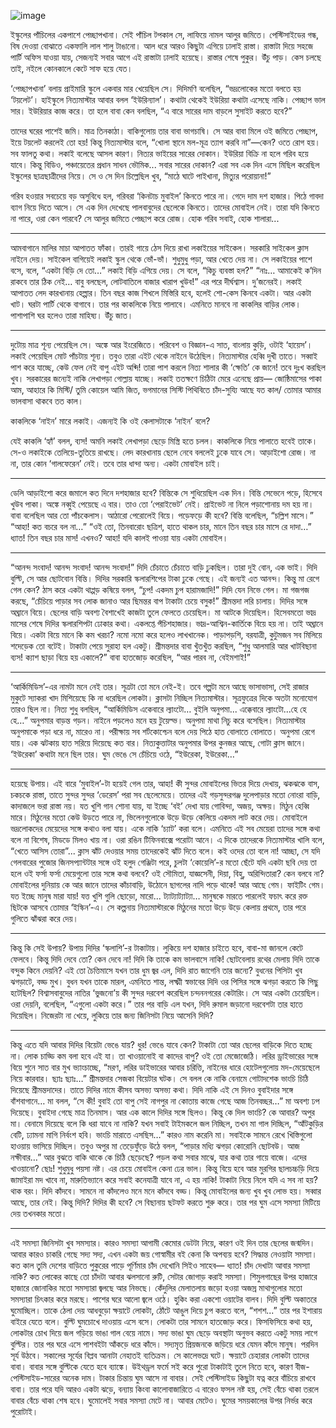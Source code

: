 ![image](https://assets.telegraphindia.com/abp/2021/Mar/1615685460_short-stroy-rabi-anandabazar.jpg)

ইস্কুলের পাঁচিলের একপাশে পেচ্ছাপখানা। সেই পাঁচিল টপকাল সে, লাফিয়ে নামল আলুর জমিতে। পেস্টিসাইডের গন্ধ, বিষ দেওয়া বোঝাতে একফালি লাল শালু টাঙানো। আল ধরে আরও কিছুটা এগিয়ে ঢালাই রাস্তা। রাস্তাটা দিয়ে সহজে পার্টি অফিস যাওয়া যায়, সেজন্যই সবার আগে এই রাস্তাটা ঢালাই হয়েছে। রাস্তার শেষে পুকুর। উঁচু পাড়। কেস চলছে তাই, নইলে কোনকালে কেটে সাফ হয়ে যেত।


‘পেচ্ছাপখানা’ বলায় প্রাইমারি স্কুলে একবার মার খেয়েছিল সে। দিদিমণি বলেছিল, “ভদ্রলোকের মতো বলতে হয় ‘টয়লেট’। হাইস্কুলে নিত্যমাস্টার আবার বলল ‘ইউরিন্যাল’। কথাটা থেকেই ইউরিয়া কথাটা এসেছে নাকি। পেচ্ছাপ ভাল সার। ইউরিয়ার কাজ করে। তা হলে বাবা কেন বলছিল, “এ বারে সারের দাম বাড়লে সুসাইট করতে হবে?”


তাদের ঘরের পাশেই জমি। মাত্র তিনকাঠা। বাকিগুলোয় তার বাবা ভাগচাষি। সে আর বাবা মিলে ওই জমিতে পেচ্ছাপ, ইয়ে টয়লেট করলেই তো হয়! কিন্তু নিত্যমাস্টার বলে, “খোলা স্থানে মল-মূত্র ত্যাগ করবি না”—কেন? ওতে রোগ হয়।
সব ফালতু কথা। লকাই বলেছে আসল কারণ। নিত্যর ভাইয়ের সারের দোকান। ইউরিয়া বিক্রি না হলে গরিব হয়ে যাবে। কিন্তু বিডিও, পঞ্চায়েতের প্রধান সাধন ভৌমিক... সবার সারের দোকান? এরা সব এক দিন এসে মিছিল করেছিল ইস্কুলের ছাত্রছাত্রীদের নিয়ে। সে ও সে দিন চিল্লেছিল খুব, “মাঠে ঘাটে পাইখানা, মিত্যুর পরোয়ানা!”


গরিব হওয়ার সবচেয়ে বড় অসুবিধে হল, গরিবরা ‘কিনটাচ মুবাইল’ কিনতে পারে না। গেদে দাম দশ হাজার। পিঠে গাবদা ব্যাগ নিয়ে দিতে আসে। সে এক দিন দেখেছে পালবাবুদের ছেলেকে কিনতে। তাদের মোবাইল নেই।
তারা যদি কিনতে না পারে, ওরা কেন পারবে? সে আলুর জমিতে পেচ্ছাপ করে রোজ। হোক গরিব সবাই, হোক শালারা...

*****
আমবাগানে মালির মাচা আপাতত ফাঁকা। তারই গায়ে ঠেস দিয়ে রাখা লকাইয়ের সাইকেল। সরকারি সাইকেল ক্লাস নাইনে দেয়। সাইকেল বাগিয়েই লকাই স্কুল থেকে ভোঁ-ভাঁ। শুধুমুধু পড়া, আর খেতে দেয় না। সে লকাইয়ের পাশে বসে, বলে, “একটা বিড়ি দে তো…”
লকাই বিড়ি এগিয়ে দেয়। সে বলে, “কিচু ব্যবস্তা হল?”
“নাঃ… আমাকেই ক’দিন রাকবে তার ঠিক নেই… বাবু বলছেল, লোটবাতিলে বাজার খারাপ খুউব!”
এর পরে দীর্ঘশ্বাস। দু’জনেরই। লকাই আপাতত লেদ কারখানায় হেল্পার। তিন বছর কাজ শিখলে মিস্তিরি হবে, হলেই শো-কেস কিনবে একটা। আর একটা খাট। ঘরটা পার্টি থেকে বাগাবে। তার পর কাকলিকে নিয়ে পালাবে। এমনিতে মানবে না কাকলির বাড়ির লোক। পাশাপাশি ঘর হলেও তারা মাহিষ্য। উঁচু জাত।
*****
দুটোয় মাত্র শূন্য পেয়েছিল সে। অঙ্কে আর ইংরেজিতে। পরিবেশ ও বিজ্ঞান-এ সাত, বাংলায় কুড়ি, ওটাই ‘হায়েস’। লকাই পেয়েছিল মোট পাঁচটায় শূন্য। তবুও তারা এইট থেকে নাইনে উঠেছিল।
নিত্যমাস্টার হেব্বি দুখী তাতে। সব্বাই পাশ করে যাচ্ছে, কেউ ফেল নেই বাপু এইট অব্দি! তারা পাশ করলে নিত্য শালার কী ‘ক্ষেতি’ কে জানে! তবে দুঃখ করছিল খুব। সরকারের জন্যেই নাকি লেখাপড়া গোল্লায় যাচ্ছে।
লকাই ততক্ষণে চিঠিটা মেরে এনেছে প্রায়— জোষ্ঠিমাসের পাকা আম, আহারে কি মিস্টি/ তুমি কোয়েল আমি জিত, ভগমানের সিস্টি পিথিবিতে চাঁদ-সুয্যি আছে যত কাল/ তোমার আমার ভালবাসা থাকবে তত কাল।

কাকলিকে ‘নাইন’ মারে লকাই। এজন্যই কি ওই কেলাসটাকে ‘নাইন’ বলে?


যেই কাকলি ‘হ্যাঁ’ বলল, ব্যস! অমনি লকাই লেখাপড়া ছেড়ে মিস্ত্রি হতে চলল। কাকলিকে নিয়ে পালাতে হবেই তাকে। সে-ও লকাইকে তেলিয়ে-তুতিয়ে রাখছে। লেদ কারখানায় ছেলে নেবে বললেই ঢুকে যাবে সে। আড়াইশো রোজ। না না, তার কোন ‘গালফেরেন’ নেই।
তবে তার ধান্দা অন্য। একটা মোবাইল চাই।

*****
ডেলি আড়াইশো করে জমালে কত দিনে দশহাজার হবে? বিন্তিকে সে শুধিয়েছিল এক দিন। বিন্তি সেভেনে পড়ে, হিসেবে খুউব পাকা। অঙ্কে নব্বুই পেয়েছে এ বার। তাও তো ‘পেরাইভেট’ নেই। প্রাইভেট না নিলে পড়াশোনায় দম হয় না। বাবা বলেছিল আর তো পাঁচকেলাস। আঠারো পেরোলেই বিয়ে। পড়েফড়ে কী হবে?
বিন্তি বলেছিল, “চল্লিশ মাসে।”
“আহা! কত বচরে বল না…”
“ওই তো, তিনবারোং ছত্রিশ, হাতে থাকল চার, মানে তিন বছর চার মাসে রে দাদা…”
ধ্যাত! তিন বছর চার মাস! এখনও? আহা! যদি কালই পাওয়া যায় একটা মোবাইল।

*****
“আনন্দ সংবাদ! আনন্দ সংবাদ! আনন্দ সংবাদ!”
দিদি চেঁচাতে চেঁচাতে বাড়ি ঢুকছিল। তারা দুই বোন, এক ভাই। দিদি বুল্টি, সে আর ছোটবোন বিন্তি। দিদির সরকারি স্কলারশিপের টাকা ঢুকে গেছে। এই জন্যই এত আনন্দ।
কিন্তু মা রেগে গেল কেন? ঠাস করে একটা থাপ্পড় কষিয়ে বলল, “চুপ! একদম চুপ হারামজাদি!”
দিদি যেন নিভে গেল। মা গজগজ করছে, “চেঁচিয়ে পাড়ার সব লোক জানাও আর ছিমন্তর বাপ টাকাটা চেয়ে বসুক!”
শ্রীমন্তদা লরি চালায়। দিদির সঙ্গে অঘ্রানে বিয়ে। ছেলের বাড়ি অবশ্য বৈশাখেই কাজটা তুলে ফেলতে চেয়েছিল। মা আটকে দিয়েছিল। হিসেবমতো ভাদ্র মাসের শেষে দিদির স্কলারশিপটা ঢোকার কথা। একলপ্তে পঁচিশহাজার। ভাদ্র-আশ্বিন-কার্তিকে বিয়ে হয় না। তাই অঘ্রানে বিয়ে।
একটা বিয়ে মানে কি কম খরচা? নমো নমো করে হলেও লাখখানেক। পাড়াপড়শি, বরযাত্রী, কুটুমজন সব মিলিয়ে শদেড়েক তো বটেই। টাকাটা পেয়ে সুরাহা হল একটু।
শ্রীমন্তদার বাবা খুঁতখুঁত করছিল, “শুধু আলমারি আর খাটবিছানা ব্যস! ক্যাশ ছাড়া বিয়ে হয় একালে?”
বাবা হাতজোড় করেছিল, “আর পারব না, বেইমশাই!”

*****
‘আর্কিমিডিস’-এর নামটা মনে নেই তার। সূত্রটা তো মনে নেই-ই। তবে গল্পটা মনে আছে ভাসাভাসা, সেই রাজার মুকুটে স্যাকরা খাদ মিশিয়েছে কি না ধরেছিল লোকটা।
ক্লাসটা নিচ্ছিল নিত্যমাস্টার। সূত্রফুত্রের দিকে অতটা মনোযোগ তারও ছিল না। নিত্য শুধু বলছিল, “আর্কিমিডিস একেবারে ল্যাংটো… বুইলি অনুপমা... এক্কেবারে ল্যাংটো...হে হে হে…”
অনুপমার বাড়ন্ত গড়ন। নাইনে পড়লেও মনে হয় টুয়েল্ভ। অনুপমা মাথা নিচু করে বসেছিল। নিত্যমাস্টার অনুপমাকে পড়া ধরে না, মারেও না। পরীক্ষায় সব শর্টকোশ্চেন বলে দেয় পিঠে হাত বোলাতে বোলাতে। অনুপমা রেগে যায়। এক ঝটকায় হাত সরিয়ে দিয়েছে কত বার। নিত্যকুত্তাটার অনুপমার উপর কুনজর আছে, গোটা ক্লাস জানে।
‘ইউরেকা’ কথাটা মনে ছিল তার। ঘুম ভেঙে সে চেঁচিয়ে ওঠে, “ইউরেকা, ইউরেকা…”

*****
হয়েছে উপায়। এই বারে ‘মুবাইল’-টা হয়েই গেল তার, আহা!
কী সুন্দর মোবাইলের ভিতর দিয়ে দেখায়, ঝকঝকে বাস, চকচকে রাস্তা, তাতে
সুন্দর সুন্দর ‘ডেরেস’ পরা সব ছেলেমেয়ে। তাদের এই গড়সুন্দরগঞ্জ দুলেপাড়ার মতো নোংরা বাড়ি, কাদাজলে ভরা রাস্তা নয়।
যত খুশি গান শোনা যায়, যা ইচ্ছে ‘বই’ দেখা যায় গোবিন্দা, অজয়, অক্ষয়। মিঠুন হেব্বি মারে। মিঠুনের মতো কেউ উড়তে পারে না, ভিলেনগুলোকে উড়ে উড়ে কেলিয়ে একদম লাট করে দেয়।
মোবাইলে ভদ্রলোকদের মেয়েদের সঙ্গে কথাও বলা যায়। একে নাকি ‘চ্যাট’ করা বলে। এমনিতে এই সব মেয়েরা তাদের সঙ্গে কথা বলে না বিশেষ, মিডডে মিলও খায় না। ওরা রঙিন টিফিনবাক্সে পরোটা আনে। এ দিকে তাদেরকে নিত্যমাস্টার খালি বলে, “খেতে আসিস তোরা”... ক্লাস ঝাঁট দেওয়ার সময় তাদেরকেই ঝাঁট দিতে বলে। কই ওদের তো বলে না!
আচ্ছা, সে যদি গেলবারের পুজোর জিনসপ্যান্টটার সঙ্গে ওই হলুদ গেঞ্জিটা পরে, চুলটা ‘কোয়েলি’-র মতো ছেঁটে যদি একটা ছবি দেয় তা হলে ওই ফর্সা ফর্সা মেয়েগুলো তার সঙ্গে কথা বলবে? ওই সৌমিতা, যাজ্ঞসেনী, দিয়া, বিহু, অরিন্দিতারা? কেন বলবে না? মোবাইলের দুনিয়ায় কে আর জানে তাদের কাঁচাবাড়ি, উঠোনে ছাগলের নাদি পড়ে থাকে!
আর আছে গেম। ফাইটিং গেম। যত ইচ্ছে মানুষ মারা যায়! যত্ত খুশি গুলি ছোড়ো, মারো... ট্যাট্যাট্যাট্যা… মানুষকে মারতে পারলেই ফচাৎ করে রক্ত ছিটকে আসবে তোমার ‘ইস্কিন’-এ। সে কল্পনায় নিত্যমাস্টারকে মিঠুনের মতো উড়ে উড়ে কেলায় প্রথমে, তার পরে গুলিতে ঝাঁঝরা করে দেয়।

*****
কিন্তু কি সেই উপায়?
উপায় দিদির ‘স্কলাশি’-র টাকাটায়। লুকিয়ে দশ হাজার চাইতে হবে, বাবা-মা জানলে কেটে ফেলবে।
কিন্তু দিদি দেবে তো?
কেন দেবে না! দিদি কি তাকে কম ভালবাসে নাকি!
ছোটবেলায় রথের মেলায় দিদি তাকে বন্দুক কিনে দেয়নি? এই তো চৈত্তিমাসে যখন তার ধুম জ্বর এল, দিদি রাত জাগেনি তার জন্যে? বুধনের পিসিটা খুব ঝগড়াটে, বড্ড মুখ। বুধন যখন তাকে মারল, এমনিতে শান্ত, লক্ষ্মী স্বভাবের দিদি ওর পিসির সঙ্গে ঝগড়া করতে কি পিছু হটেছিল? বিশ্বাসবাবুদের নাতির ‘ভুজনো’য় কী সুন্দর দরবেশ করেছিল চন্দননগরের কেটারিং। সে আর একটা চেয়েছিল। ওরা দেয়নি, বলেছিল, “এগুলো একটা করে।” তার পর বাড়ি এল যখন, দিদি রুমাল জড়ানো দরবেশটা তার হাতে দিয়েছিল। নিজেরটা না খেয়ে, লুকিয়ে তার জন্য জিনিসটা নিয়ে আসেনি দিদি?

*****
কিন্তু এতে যদি আবার দিদির বিয়েটা ভেঙে যায়?
ধুর! ভেঙে যাবে কেন? টাকাটা তো আর ছেলের বাড়িকে দিতে হচ্ছে না। লোক চাড্ডি কম বলা হবে এই যা। তা খাওয়ানোই বা কাদের বাপু?
ওই তো মেজোজেঠি। লরির ড্রাইভারের সঙ্গে বিয়ে শুনে সাত বার মুখ ভ্যাংচাচ্ছে, “মরণ, লরির ডাইভারের আবার চরিত্তি, নাইনের ধারে হোটেলগুলোয় মদ-মেয়েছেলে নিয়ে কারবার। ছ্যাঃ ছ্যাঃ…”
শ্রীমন্তদার সেজকা বিয়েটার ঘটক। সে বলল কে নাকি বেনামে গোটাদশেক ভাংচি চিঠি দিয়েছে শ্রীমন্তদাদের। তাতে দিদির নামে কীসব অসভ্য অসভ্য কথা।
দিদি নাকি এই সে দিনও বুবাইদার সঙ্গে বাঁশবাগানে… মা বলল, “সে কী! বুবাই তো বাপু সেই নাগপুর না কোতায় কাজে গেছে
আজ তিনবচ্ছর…”
মা অবশ্য ঢপ দিয়েছে। বুবাইদা গেছে মাত্র তিনমাস। আর এক
কালে দিদির সঙ্গে ছিলও। কিন্তু কে দিল ভাংচি?
কে আবার? অপুর মা। বেনামে দিয়েছে বলে কি ধরা যাবে না নাকি? যখন সবাই টাইমকলে জল নিচ্ছিল, তখন মা গাল দিচ্ছিল, “আঁটকুড়ির বেটি, ঢ্যামনা মাগি নির্বংশ হবি। ভাংচি মারাতে এসছিস…”
কারও নাম করেনি মা। সবাইকে সামনে রেখে খিস্তিগুলো হাওয়ায় ভাসিয়ে দিচ্ছিল। তবুও অপুর মা তেড়েফুঁড়ে উঠে বলল, “পাড়ার মধ্যি ঝগড়া কোরোনি ছোটবউ। আজ নক্ষীবার…” আর বুঝতে বাকি থাকে কে চিঠি ছেড়েছে? পড়ল কথা সবার মাঝে, যার কথা তার গায়ে বাজে।
এদের খাওয়ানো? ছোঃ! শুধুমুধু পয়সা নষ্ট। এর চেয়ে মোবাইল কেনা ঢের ভাল।
কিন্তু বিয়ে হবে আর মুরগির ছালচচ্চড়ি দিয়ে জামাইরা মদ খাবে না, মারুতিভ্যানে করে সবাই কনেযাত্রী যাবে না, এ হয় নাকি! টাকাটা নিয়ে নিলে যদি এ সব না হয়?
থাক বরং। দিদি কাঁদবে। সামনে না কাঁদলেও মনে মনে কাঁদবে বড্ড।
কিন্তু মোবাইলের জন্য খুব খুব লোভ হয়। সব্বার আছে, তার নেই। কিন্তু দিদি? দিদির কী হবে?
সে বিছানায় ছটফট করতে শুরু করে। তার পর ঘুম এসে সমস্যা মিটিয়ে দেয় তখনকার মতো।

*****
এই সমস্যা জিনিসটা খুব সমস্যার। কারও সমস্যা আগামী কেমোর ডেটটা নিয়ে, কারণ ওই দিন তার ছেলের জন্মদিন। আবার কারও চাকরি গেছে সদ্য সদ্য, এখন একটা জয় গোস্বামীর বই কেনা কি অপব্যয় হবে? সিদ্ধান্ত নেওয়াটা সমস্যা। কত কাল তুমি দেশের বাড়িতে পুকুরের পাড়ে পূর্ণিমার চাঁদ দেখোনি সিইও সাহেব— ধ্যাত! চাঁদ দেখাটা আবার সমস্যা নাকি? কত লোকের কাছে তো চাঁদটা আবার ঝলসানো রুটি, সেটার জোগাড় করাই সমস্যা।
শিমুলগাছের উপর হাজারে হাজারে জোনাকির মতো সমস্যারা জ্বলছে আর নিভছে। কেঁদুলির মেলাতলায় জড়ো হওয়া অজস্র মাথাগুলোর মতো সমস্যারা চিৎকার করে মরছে।
পাশের ঘরে আলো জ্বলে ওঠে। হুকিং করা একশো ওয়াটের বালব। দিদি বুল্টি অকাতরে ঘুমোচ্ছিল। তাকে ঠেলা দেয় আধবুড়ো ক্ষয়াটে লোকটা, ঠোঁটে আঙুল দিয়ে চুপ করতে বলে, “শশশ...”
তার পর ইশারায় বাইরে যেতে বলে।
বুল্টি ঘুমচোখে দাওয়ায় এসে বসে। লোকটা তার সামনে হাতজোড় করে। ফিসফিসিয়ে কথা হয়, লোকটার চোখ দিয়ে জল গড়িয়ে ভাঙা গাল বেয়ে নামে। সদ্য ভাঙা ঘুম ছেড়ে অবস্থাটা অনুভব করতে একটু সময় লাগে বুল্টির। তার পর ঘরে এসে পাশবইটা আঁকড়ে ধরে কাঁদে। সদ্যমৃত প্রিয়জনকে জড়িয়ে ধরে যেমন কাঁদে মানুষ।
পরদিন সূর্য উঠবে। সকালের সূর্যের বিপ্লব আনাটা নেহাতই ব্যতিক্রম। সে কালেভদ্রে ঘটে। ক্ষয়াটে চেহারার লোকটা তাদের বাবা। বাবার সঙ্গে বুল্টিকে যেতে
হবে ব্যাঙ্কে। উইথড্রল ফর্মে সই করে পুরো টাকাটাই তুলে নিতে হবে, কারণ বীজ-পেস্টিসাইড-সারের অনেক দাম। টাকার চিন্তায় ঘুম আসে না বাবার।
সেই পেস্টিসাইড কিছুটা যত্ন করে বাঁচিয়ে রাখবে বাবা। তার পরে যদি আরও একটা ঝড়ে, বন্যায় কিংবা কালোবাজারিতে এ বারেও ফসল নষ্ট হয়, সেই বেঁচে থাকা তরলে বাবার বেঁচে থাকা শেষ হবে।
ঘুমোলেই সবার সমস্যা মেটে না। আবার মেটেও। ঘুমের সময়কালের উপর নির্ভর করে পুরোটাই।
